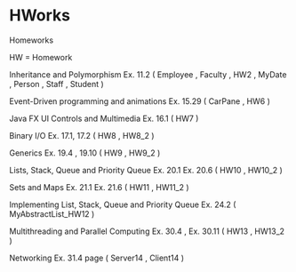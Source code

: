 # HWorks
Homeworks

HW = Homework

Inheritance and Polymorphism Ex. 11.2 ( Employee , Faculty , HW2 , MyDate , Person , Staff , Student )

Event-Driven programming and animations Ex. 15.29 ( CarPane , HW6 )

Java FX UI Controls and Multimedia Ex. 16.1 ( HW7 )

Binary I/O Ex. 17.1, 17.2 ( HW8 , HW8_2 )

Generics Ex. 19.4 , 19.10 ( HW9 , HW9_2 )

Lists, Stack, Queue and Priority Queue Ex. 20.1 Ex. 20.6 ( HW10 , HW10_2 )

Sets and Maps Ex. 21.1 Ex. 21.6 ( HW11 , HW11_2 )

Implementing List, Stack, Queue and Priority Queue Ex. 24.2 ( MyAbstractList_HW12 )

Multithreading and Parallel Computing Ex. 30.4 , Ex. 30.11 ( HW13 , HW13_2 )

Networking Ex. 31.4 page ( Server14 , Client14 )
